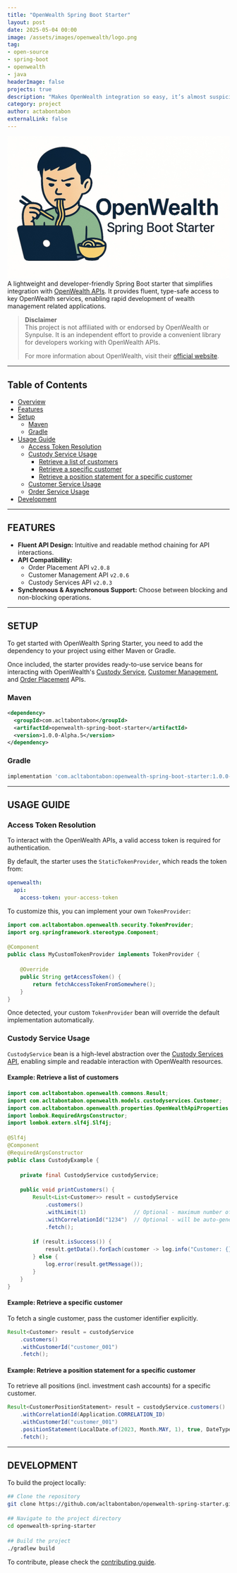 ```yaml
---
title: "OpenWealth Spring Boot Starter"
layout: post
date: 2025-05-04 00:00
image: /assets/images/openwealth/logo.png
tag: 
- open-source
- spring-boot
- openwealth
- java
headerImage: false
projects: true
description: "Makes OpenWealth integration so easy, it’s almost suspicious."
category: project
author: actabontabon
externalLink: false
---
```


![Markdown Image][0]
A lightweight and developer-friendly Spring Boot starter that simplifies integration with [OpenWealth APIs](https://openwealth.ch). It provides fluent, type-safe access to key OpenWealth services, enabling rapid development of wealth management related applications.

> **Disclaimer**  
> This project is not affiliated with or endorsed by OpenWealth or Synpulse. It is an independent effort to provide a convenient library for developers working with OpenWealth APIs.
>
> For more information about OpenWealth, visit their [official website](https://openwealth.ch).

--- 

## Table of Contents

- [Overview](#overview)
- [Features](#features)
- [Setup](#setup)
    - [Maven](#maven)
    - [Gradle](#gradle)
- [Usage Guide](#usage-guide)
    - [Access Token Resolution](#access-token-resolution)
    - [Custody Service Usage](#custody-service-usage)
      - [Retrieve a list of customers](#example-retrieve-a-list-of-customers)
      - [Retrieve a specific customer](#example-retrieve-a-specific-customer)
      - [Retrieve a position statement for a specific customer](#example-retrieve-a-position-statement-for-a-specific-customer)
    - [Customer Service Usage](#customer-service-usage)
    - [Order Service Usage](#order-service-usage)
- [Development](#development)


---

## FEATURES

- **Fluent API Design:** Intuitive and readable method chaining for API interactions.
- **API Compatibility:**
  - Order Placement API `v2.0.8`
  - Customer Management API `v2.0.6`
  - Custody Services API `v2.0.3`
- **Synchronous & Asynchronous Support:** Choose between blocking and non-blocking operations.

---

## SETUP


To get started with OpenWealth Spring Starter, you need to add the dependency to your project using 
either Maven or Gradle. 

Once included, the starter provides ready-to-use service beans for interacting with OpenWealth's 
[Custody Service](https://sandbox.openwealth.synpulse8.com/docs?api=custody-services-2-0-3), [Customer Management](https://sandbox.openwealth.synpulse8.com/docs?api=customer-management-2-0-6), and [Order Placement](https://sandbox.openwealth.synpulse8.com/docs?api=order-placement-2-0-8) APIs.

### Maven
```xml
<dependency>
  <groupId>com.acltabontabon</groupId>
  <artifactId>openwealth-spring-boot-starter</artifactId>
  <version>1.0.0-Alpha.5</version>
</dependency>
```

### Gradle
```gradle
implementation 'com.acltabontabon:openwealth-spring-boot-starter:1.0.0-Alpha.5'
```

---

## USAGE GUIDE

### Access Token Resolution

To interact with the OpenWealth APIs, a valid access token is required for authentication.

By default, the starter uses the `StaticTokenProvider`, which reads the token from:
```yaml
openwealth:
  api:
    access-token: your-access-token
```

To customize this, you can implement your own `TokenProvider`:
```java
import com.acltabontabon.openwealth.security.TokenProvider;
import org.springframework.stereotype.Component;

@Component
public class MyCustomTokenProvider implements TokenProvider {

    @Override
    public String getAccessToken() {
        return fetchAccessTokenFromSomewhere();
    }
}
```

Once detected, your custom `TokenProvider` bean will override the default implementation automatically.

### Custody Service Usage

`CustodyService` bean is a high-level abstraction over the [Custody Services API](https://sandbox.openwealth.synpulse8.com/docs?api=custody-services-2-0-3), enabling simple and readable interaction with OpenWealth resources.

#### Example: Retrieve a list of customers
```java
import com.acltabontabon.openwealth.commons.Result;
import com.acltabontabon.openwealth.models.custodyservices.Customer;
import com.acltabontabon.openwealth.properties.OpenWealthApiProperties.CustodyServices;
import lombok.RequiredArgsConstructor;
import lombok.extern.slf4j.Slf4j;

@Slf4j
@Component
@RequiredArgsConstructor
public class CustodyExample {

    private final CustodyService custodyService;

    public void printCustomers() {
        Result<List<Customer>> result = custodyService
            .customers()
            .withLimit(1)               // Optional - maximum number of customers to return
            .withCorrelationId("1234")  // Optional - will be auto-generated if not provided
            .fetch();

        if (result.isSuccess()) {
            result.getData().forEach(customer -> log.info("Customer: {}", customer));
        } else {
            log.error(result.getMessage());
        }
    }
}
```

#### Example: Retrieve a specific customer
To fetch a single customer, pass the customer identifier explicitly.
```java
Result<Customer> result = custodyService
    .customers()
    .withCustomerId("customer_001")
    .fetch();
```


#### Example: Retrieve a position statement for a specific customer

To retrieve all positions (incl. investment cash accounts) for a specific customer.

```java
Result<CustomerPositionStatement> result = custodyService.customers()
    .withCorrelationId(Application.CORRELATION_ID)
    .withCustomerId("customer_001")
    .positionStatement(LocalDate.of(2023, Month.MAY, 1), true, DateType.TRANSACTION_DATE)
    .fetch();
```


---

## DEVELOPMENT

To build the project locally:

```bash
## Clone the repository
git clone https://github.com/acltabontabon/openwealth-spring-starter.git

## Navigate to the project directory
cd openwealth-spring-starter

## Build the project
./gradlew build
```

To contribute, please check the [contributing guide](https://github.com/acltabontabon/openwealth-spring-starter/blob/master/CONTRIBUTING.md).

[0]: /assets/images/openwealth/logo.png
